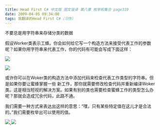 ```yaml
---
title: Head First C# 中文版 图文皆译 第八章 枚举和集合 page310
date: 2009-04-05 09:34:00
tags: 我翻译的Head First C#（习作）
---
```

不要总是用字符串来存储分类的数据

  

假设Worker类表示工蜂。你会如何给它写一个构造方法来接受代表工作的参数呢？如果你用字符串来代表工作，你的代码有可能会写成下面这样：

  

![](https://p-blog.csdn.net/images/p_blog_csdn_net/cuipengfei1/EntryImages/20090405/2009-04-05_09-08-51.jpg)

![](https://p-blog.csdn.net/images/p_blog_csdn_net/cuipengfei1/EntryImages/20090405/2009-04-05_09-29-27.jpg)

或许你可以在Woker类的构造方法中添加代码来检查代表工作类型的字符串。但是如果你要让蜜蜂掌握一些
新工作，那你就需要修改检查代码并重新编译Woker类。这是相当短视的解决方案。如果有别的类也需要检查蜜蜂工作的类型怎么办呢？那就会造成冗余代码，此路不通。

我们需要一种方式来表达出这样的意思：“嘿，只有某些特定值在这儿才是合法的。”我们需要枚举出可以使用的值。



[ ![](https://profile.csdnimg.cn/5/2/5/3_cuipengfei1)
![](https://g.csdnimg.cn/static/user-reg-year/1x/11.png)
](https://blog.csdn.net/cuipengfei1)





